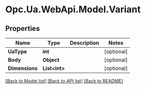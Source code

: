 # Opc.Ua.WebApi.Model.Variant

## Properties

Name | Type | Description | Notes
------------ | ------------- | ------------- | -------------
**UaType** | **int** |  | [optional] 
**Body** | **Object** |  | [optional] 
**Dimensions** | **List&lt;int&gt;** |  | [optional] 

[[Back to Model list]](../README.md#documentation-for-models) [[Back to API list]](../README.md#documentation-for-api-endpoints) [[Back to README]](../README.md)


